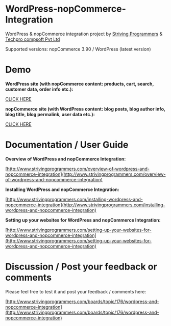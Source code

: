# WordPress-nopCommerce-Integration
WordPress & nopCommerce integration project by [Striving Programmers](http://www.strivingprogrammers.com/) & [Techpro compsoft Pvt Ltd](http://techprocompsoft.com/)

Supported versions: nopCommerce 3.90 / WordPress (latest version)


# Demo
**WordPress site (with nopCommerce content: products, cart, search, customer data, order info etc.):**

[CLICK HERE](http://www.strivingprogrammers.com/demo?sp=wordpressnop)




**nopCommerce site (with WordPress content: blog posts, blog author info, blog title, blog permalink, user data etc.):**

[CLICK HERE](http://www.strivingprogrammers.com/demo?sp=nopwordpress)




# Documentation / User Guide


**Overview of WordPress and nopCommerce Integration:**

[http://www.strivingprogrammers.com/overview-of-wordpress-and-nopcommerce-integration](http://www.strivingprogrammers.com/overview-of-wordpress-and-nopcommerce-integration)




**Installing WordPress and nopCommerce Integration:**

[http://www.strivingprogrammers.com/installing-wordpress-and-nopcommerce-integration](http://www.strivingprogrammers.com/installing-wordpress-and-nopcommerce-integration)




**Setting up your websites for WordPress and nopCommerce Integration:**

[http://www.strivingprogrammers.com/setting-up-your-websites-for-wordpress-and-nopcommerce-integration](http://www.strivingprogrammers.com/setting-up-your-websites-for-wordpress-and-nopcommerce-integration)




# Discussion / Post your feedback or comments

Please feel free to test it and post your feedback / comments here:

[http://www.strivingprogrammers.com/boards/topic/176/wordpress-and-nopcommerce-integration](http://www.strivingprogrammers.com/boards/topic/176/wordpress-and-nopcommerce-integration)

